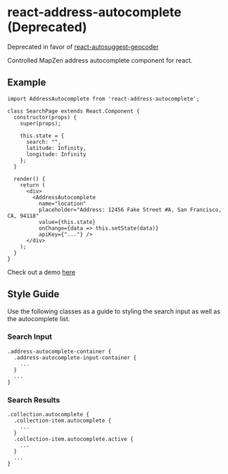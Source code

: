 # react-address-autocomplete (Deprecated)

Deprecated in favor of [react-autosuggest-geocoder](https://github.com/abec/react-autosuggest-geocoder)

Controlled MapZen address autocomplete component for react.

## Example

```
import AddressAutocomplete from 'react-address-autocomplete';

class SearchPage extends React.Component {
  constructor(props) {
    super(props);

    this.state = {
      search: "",
      latitude: Infinity,
      longitude: Infinity
    };
  }

  render() {
    return (
      <div>
        <AddressAutocomplete
          name="location"
          placeholder="Address: 12456 Fake Street #A, San Francisco, CA, 94118"
          value={this.state}
          onChange={data => this.setState(data)}
          apiKey={"..."} />
      </div>
    );
  }
}
```

Check out a demo [here](https://abec.github.io/react-address-autocomplete/)

## Style Guide

Use the following classes as a guide to styling the search input as well as the autocomplete list.

### Search Input

```
.address-autocomplete-container {
  .address-autocomplete-input-container {
    ...
  }
  ...
}
```

### Search Results

```
.collection.autocomplete {
  .collection-item.autocomplete {
    ...
  }
  .collection-item.autocomplete.active {
    ...
  }
  ...
}
```
